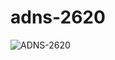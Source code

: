 # adns-2620

![ADNS-2620](https://external-content.duckduckgo.com/iu/?u=https%3A%2F%2Fsigma.octopart.com%2F142347473%2Fimage%2FAvago-ADNS-2620.jpg&f=1&nofb=1)
